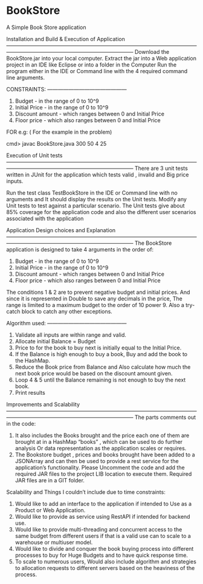 # BookStore
A Simple Book Store application

Installation and Build & Execution of Application
————————————————————————————————————————————————————————————
Download the BookStore.jar into your local computer.
Extract the jar into a Web application project in an IDE like Eclipse or into a folder in the Computer
Run the program either in the IDE or Command line with the 4 required command line arguments.

CONSTRAINTS:
———————————————
1. Budget - in the range of 0 to 10^9 
2.  Initial Price - in the range of 0 to 10^9 
3. Discount amount - which ranges between 0 and Initial Price
4. Floor price - which also ranges between 0 and Initial Price

FOR e.g: ( For the example in the problem)
 
cmd> javac BookStore.java 300 50 4 25 

Execution of Unit tests
————————————————————————————————————————————————————————————
There are 3 unit tests written in JUnit for the application which tests valid , invalid and Big price inputs. 

Run the test class TestBookStore in the IDE or Command line with no arguments and It should display the results on the Unit tests.
Modify any Unit tests to test against a particular scenario. 
The Unit tests give about 85% coverage for the application code and also the different user scenarios associated with the application 

Application Design choices and Explanation
————————————————————————————————————————————————————————————
The BookStore application is designed to take 4 arguments in the order of:

1. Budget - in the range of 0 to 10^9 
2.  Initial Price - in the range of 0 to 10^9 
3. Discount amount - which ranges between 0 and Initial Price
4. Floor price - which also ranges between 0 and Initial Price

The conditions 1 & 2 are to prevent negative budget and initial prices. 
And since it is represented in Double to save any decimals in the price, The range is limited to a maximum budget to the order of 10 power 9.
Also a try-catch block to catch any other exceptions.

Algorithm used:
———————————————
1. Validate all inputs are within range and valid.
2. Allocate initial Balance = Budget
3. Price to for the book to buy next is initially equal to the Initial Price.
4. If the Balance is high enough to buy a book, Buy and add the book to the HashMap.
5. Reduce the Book price from Balance and Also calculate how much the next book price would be based on the discount amount given.
6. Loop 4 & 5 until the Balance remaining is not enough to buy the next book.
7. Print results


Improvements and Scalability
————————————————————————————————————————————————————————————
The parts comments out in the code:
1. It also includes the Books brought and the price each one of them are brought at in a HashMap “books” , which can be used to do further analysis 
Or data representation as the application scales or requires. 
2. The Bookstore budget , prices and books brought have been added to a JSONArray and can then be used to provide a rest service for the application’s functionality.
Please Uncomment the code and add the required JAR files to the project LIB location to execute them.  Required JAR files are in a GIT folder.

Scalability and Things I couldn’t include due to time constraints: 
1. Would like to add an interface to the application if intended to Use as a Product or Web Application.
2. Would like to provide as service using RestAPI if intended for backend use.
3. Would like to provide multi-threading and concurrent access to the same budget from different users if that is a valid use can to scale to a warehouse or multiuser model.
4. Would like to divide and conquer the book buying process into different processes to buy for Huge Budgets and to have quick response time.
5. To scale to numerous users, Would also include algorithm and strategies to allocation requests to different servers based on the heaviness of the process.
